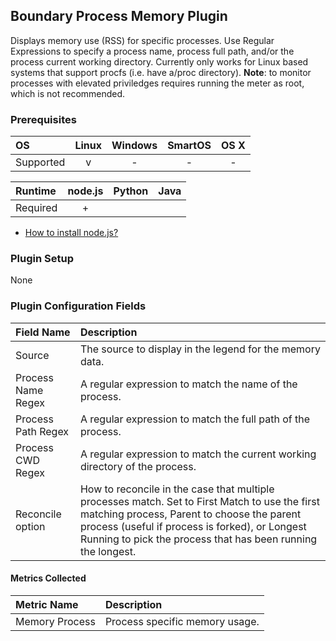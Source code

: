 Boundary Process Memory Plugin
------------------------------

Displays memory use (RSS) for specific processes. Use Regular Expressions to specify a process name, process full path, and/or the process current working directory. Currently only works for Linux based systems that support procfs (i.e. have a/proc directory). **Note**: to monitor processes with elevated priviledges requires running the meter as root, which is not recommended.

### Prerequisites

|     OS    | Linux | Windows | SmartOS | OS X |
|:----------|:-----:|:-------:|:-------:|:----:|
| Supported |   v   |    -    |    -    |  -   |


|  Runtime | node.js | Python | Java |
|:---------|:-------:|:------:|:----:|
| Required |    +    |        |      |

- [How to install node.js?](https://help.boundary.com/hc/articles/202360701)

### Plugin Setup

None

### Plugin Configuration Fields

|Field Name        |Description                                                                                   |
|:-----------------|:---------------------------------------------------------------------------------------------|
|Source            |The source to display in the legend for the memory data.                                      |
|Process Name Regex|A regular expression to match the name of the process.                                        |
|Process Path Regex|A regular expression to match the full path of the process.                                   |
|Process CWD Regex |A regular expression to match the current working directory of the process.                   |
|Reconcile option  |How to reconcile in the case that multiple processes match.  Set to First Match to use the first matching process, Parent to choose the parent process (useful if process is forked), or Longest Running to pick the process that has been running the longest.|

#### Metrics Collected

|Metric Name   |Description                   |
|:-------------|:-----------------------------|
|Memory Process|Process specific memory usage.|
